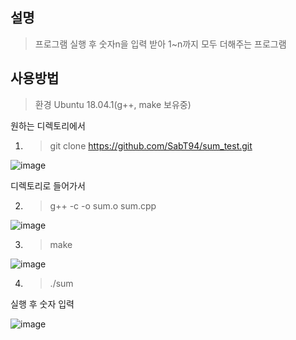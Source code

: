 ## 설명

> 프로그램 실행 후 숫자n을 입력 받아 1~n까지 모두 더해주는 프로그램

## 사용방법

> 환경 Ubuntu 18.04.1(g++, make 보유중)

원하는 디렉토리에서 

1. > git clone https://github.com/SabT94/sum_test.git

![image](https://user-images.githubusercontent.com/52542356/72701469-bcfa3680-3b92-11ea-88a2-370daf489de3.png)

디렉토리로 들어가서

2. > g++ -c -o sum.o sum.cpp

![image](https://user-images.githubusercontent.com/52542356/72701556-0ba7d080-3b93-11ea-9df2-6105528efbba.png)

3. > make

![image](https://user-images.githubusercontent.com/52542356/72701589-28440880-3b93-11ea-8634-e9e251e72f5d.png)

4. > ./sum

실행 후 숫자 입력

![image](https://user-images.githubusercontent.com/52542356/72701633-4d387b80-3b93-11ea-9bfe-6ce88a6de383.png)
